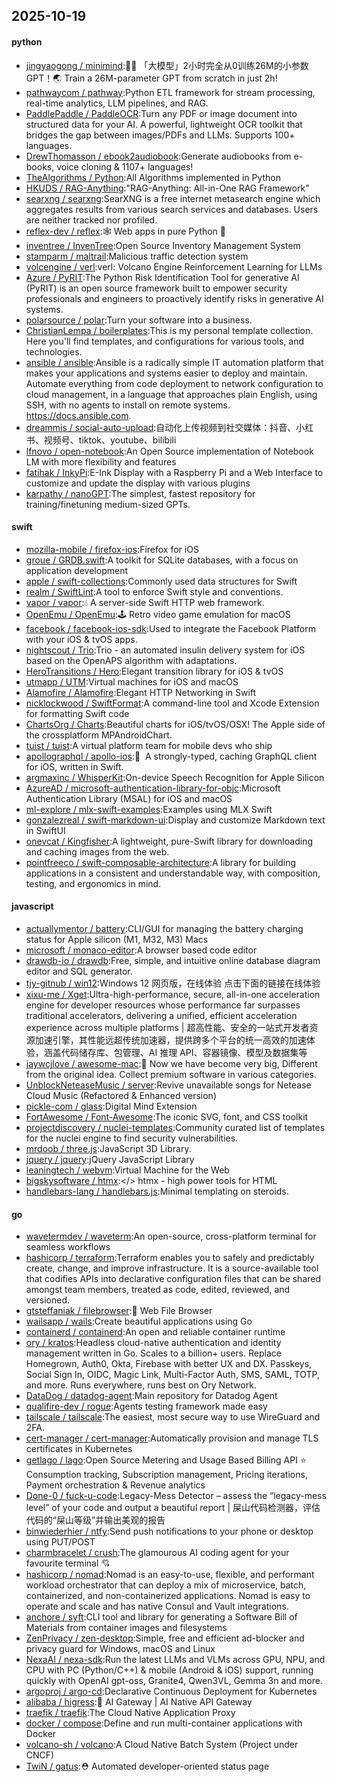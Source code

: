 ## 2025-10-19

#### python
* [jingyaogong / minimind](https://github.com/jingyaogong/minimind):🚀🚀 「大模型」2小时完全从0训练26M的小参数GPT！🌏 Train a 26M-parameter GPT from scratch in just 2h!
* [pathwaycom / pathway](https://github.com/pathwaycom/pathway):Python ETL framework for stream processing, real-time analytics, LLM pipelines, and RAG.
* [PaddlePaddle / PaddleOCR](https://github.com/PaddlePaddle/PaddleOCR):Turn any PDF or image document into structured data for your AI. A powerful, lightweight OCR toolkit that bridges the gap between images/PDFs and LLMs. Supports 100+ languages.
* [DrewThomasson / ebook2audiobook](https://github.com/DrewThomasson/ebook2audiobook):Generate audiobooks from e-books, voice cloning & 1107+ languages!
* [TheAlgorithms / Python](https://github.com/TheAlgorithms/Python):All Algorithms implemented in Python
* [HKUDS / RAG-Anything](https://github.com/HKUDS/RAG-Anything):"RAG-Anything: All-in-One RAG Framework"
* [searxng / searxng](https://github.com/searxng/searxng):SearXNG is a free internet metasearch engine which aggregates results from various search services and databases. Users are neither tracked nor profiled.
* [reflex-dev / reflex](https://github.com/reflex-dev/reflex):🕸️ Web apps in pure Python 🐍
* [inventree / InvenTree](https://github.com/inventree/InvenTree):Open Source Inventory Management System
* [stamparm / maltrail](https://github.com/stamparm/maltrail):Malicious traffic detection system
* [volcengine / verl](https://github.com/volcengine/verl):verl: Volcano Engine Reinforcement Learning for LLMs
* [Azure / PyRIT](https://github.com/Azure/PyRIT):The Python Risk Identification Tool for generative AI (PyRIT) is an open source framework built to empower security professionals and engineers to proactively identify risks in generative AI systems.
* [polarsource / polar](https://github.com/polarsource/polar):Turn your software into a business.
* [ChristianLempa / boilerplates](https://github.com/ChristianLempa/boilerplates):This is my personal template collection. Here you'll find templates, and configurations for various tools, and technologies.
* [ansible / ansible](https://github.com/ansible/ansible):Ansible is a radically simple IT automation platform that makes your applications and systems easier to deploy and maintain. Automate everything from code deployment to network configuration to cloud management, in a language that approaches plain English, using SSH, with no agents to install on remote systems. https://docs.ansible.com.
* [dreammis / social-auto-upload](https://github.com/dreammis/social-auto-upload):自动化上传视频到社交媒体：抖音、小红书、视频号、tiktok、youtube、bilibili
* [lfnovo / open-notebook](https://github.com/lfnovo/open-notebook):An Open Source implementation of Notebook LM with more flexibility and features
* [fatihak / InkyPi](https://github.com/fatihak/InkyPi):E-Ink Display with a Raspberry Pi and a Web Interface to customize and update the display with various plugins
* [karpathy / nanoGPT](https://github.com/karpathy/nanoGPT):The simplest, fastest repository for training/finetuning medium-sized GPTs.

#### swift
* [mozilla-mobile / firefox-ios](https://github.com/mozilla-mobile/firefox-ios):Firefox for iOS
* [groue / GRDB.swift](https://github.com/groue/GRDB.swift):A toolkit for SQLite databases, with a focus on application development
* [apple / swift-collections](https://github.com/apple/swift-collections):Commonly used data structures for Swift
* [realm / SwiftLint](https://github.com/realm/SwiftLint):A tool to enforce Swift style and conventions.
* [vapor / vapor](https://github.com/vapor/vapor):💧 A server-side Swift HTTP web framework.
* [OpenEmu / OpenEmu](https://github.com/OpenEmu/OpenEmu):🕹 Retro video game emulation for macOS
* [facebook / facebook-ios-sdk](https://github.com/facebook/facebook-ios-sdk):Used to integrate the Facebook Platform with your iOS & tvOS apps.
* [nightscout / Trio](https://github.com/nightscout/Trio):Trio - an automated insulin delivery system for iOS based on the OpenAPS algorithm with adaptations.
* [HeroTransitions / Hero](https://github.com/HeroTransitions/Hero):Elegant transition library for iOS & tvOS
* [utmapp / UTM](https://github.com/utmapp/UTM):Virtual machines for iOS and macOS
* [Alamofire / Alamofire](https://github.com/Alamofire/Alamofire):Elegant HTTP Networking in Swift
* [nicklockwood / SwiftFormat](https://github.com/nicklockwood/SwiftFormat):A command-line tool and Xcode Extension for formatting Swift code
* [ChartsOrg / Charts](https://github.com/ChartsOrg/Charts):Beautiful charts for iOS/tvOS/OSX! The Apple side of the crossplatform MPAndroidChart.
* [tuist / tuist](https://github.com/tuist/tuist):A virtual platform team for mobile devs who ship
* [apollographql / apollo-ios](https://github.com/apollographql/apollo-ios):📱  A strongly-typed, caching GraphQL client for iOS, written in Swift.
* [argmaxinc / WhisperKit](https://github.com/argmaxinc/WhisperKit):On-device Speech Recognition for Apple Silicon
* [AzureAD / microsoft-authentication-library-for-objc](https://github.com/AzureAD/microsoft-authentication-library-for-objc):Microsoft Authentication Library (MSAL) for iOS and macOS
* [ml-explore / mlx-swift-examples](https://github.com/ml-explore/mlx-swift-examples):Examples using MLX Swift
* [gonzalezreal / swift-markdown-ui](https://github.com/gonzalezreal/swift-markdown-ui):Display and customize Markdown text in SwiftUI
* [onevcat / Kingfisher](https://github.com/onevcat/Kingfisher):A lightweight, pure-Swift library for downloading and caching images from the web.
* [pointfreeco / swift-composable-architecture](https://github.com/pointfreeco/swift-composable-architecture):A library for building applications in a consistent and understandable way, with composition, testing, and ergonomics in mind.

#### javascript
* [actuallymentor / battery](https://github.com/actuallymentor/battery):CLI/GUI for managing the battery charging status for Apple silicon (M1, M32, M3) Macs
* [microsoft / monaco-editor](https://github.com/microsoft/monaco-editor):A browser based code editor
* [drawdb-io / drawdb](https://github.com/drawdb-io/drawdb):Free, simple, and intuitive online database diagram editor and SQL generator.
* [tjy-gitnub / win12](https://github.com/tjy-gitnub/win12):Windows 12 网页版，在线体验 点击下面的链接在线体验
* [xixu-me / Xget](https://github.com/xixu-me/Xget):Ultra-high-performance, secure, all-in-one acceleration engine for developer resources whose performance far surpasses traditional accelerators, delivering a unified, efficient acceleration experience across multiple platforms | 超高性能、安全的一站式开发者资源加速引擎，其性能远超传统加速器，提供跨多个平台的统一高效的加速体验，涵盖代码储存库、包管理、AI 推理 API、容器镜像、模型及数据集等
* [jaywcjlove / awesome-mac](https://github.com/jaywcjlove/awesome-mac): Now we have become very big, Different from the original idea. Collect premium software in various categories.
* [UnblockNeteaseMusic / server](https://github.com/UnblockNeteaseMusic/server):Revive unavailable songs for Netease Cloud Music (Refactored & Enhanced version)
* [pickle-com / glass](https://github.com/pickle-com/glass):Digital Mind Extension
* [FortAwesome / Font-Awesome](https://github.com/FortAwesome/Font-Awesome):The iconic SVG, font, and CSS toolkit
* [projectdiscovery / nuclei-templates](https://github.com/projectdiscovery/nuclei-templates):Community curated list of templates for the nuclei engine to find security vulnerabilities.
* [mrdoob / three.js](https://github.com/mrdoob/three.js):JavaScript 3D Library.
* [jquery / jquery](https://github.com/jquery/jquery):jQuery JavaScript Library
* [leaningtech / webvm](https://github.com/leaningtech/webvm):Virtual Machine for the Web
* [bigskysoftware / htmx](https://github.com/bigskysoftware/htmx):</> htmx - high power tools for HTML
* [handlebars-lang / handlebars.js](https://github.com/handlebars-lang/handlebars.js):Minimal templating on steroids.

#### go
* [wavetermdev / waveterm](https://github.com/wavetermdev/waveterm):An open-source, cross-platform terminal for seamless workflows
* [hashicorp / terraform](https://github.com/hashicorp/terraform):Terraform enables you to safely and predictably create, change, and improve infrastructure. It is a source-available tool that codifies APIs into declarative configuration files that can be shared amongst team members, treated as code, edited, reviewed, and versioned.
* [gtsteffaniak / filebrowser](https://github.com/gtsteffaniak/filebrowser):📂 Web File Browser
* [wailsapp / wails](https://github.com/wailsapp/wails):Create beautiful applications using Go
* [containerd / containerd](https://github.com/containerd/containerd):An open and reliable container runtime
* [ory / kratos](https://github.com/ory/kratos):Headless cloud-native authentication and identity management written in Go. Scales to a billion+ users. Replace Homegrown, Auth0, Okta, Firebase with better UX and DX. Passkeys, Social Sign In, OIDC, Magic Link, Multi-Factor Auth, SMS, SAML, TOTP, and more. Runs everywhere, runs best on Ory Network.
* [DataDog / datadog-agent](https://github.com/DataDog/datadog-agent):Main repository for Datadog Agent
* [qualifire-dev / rogue](https://github.com/qualifire-dev/rogue):Agents testing framework made easy
* [tailscale / tailscale](https://github.com/tailscale/tailscale):The easiest, most secure way to use WireGuard and 2FA.
* [cert-manager / cert-manager](https://github.com/cert-manager/cert-manager):Automatically provision and manage TLS certificates in Kubernetes
* [getlago / lago](https://github.com/getlago/lago):Open Source Metering and Usage Based Billing API ⭐️ Consumption tracking, Subscription management, Pricing iterations, Payment orchestration & Revenue analytics
* [Done-0 / fuck-u-code](https://github.com/Done-0/fuck-u-code):Legacy-Mess Detector – assess the “legacy-mess level” of your code and output a beautiful report | 屎山代码检测器，评估代码的“屎山等级”并输出美观的报告
* [binwiederhier / ntfy](https://github.com/binwiederhier/ntfy):Send push notifications to your phone or desktop using PUT/POST
* [charmbracelet / crush](https://github.com/charmbracelet/crush):The glamourous AI coding agent for your favourite terminal 💘
* [hashicorp / nomad](https://github.com/hashicorp/nomad):Nomad is an easy-to-use, flexible, and performant workload orchestrator that can deploy a mix of microservice, batch, containerized, and non-containerized applications. Nomad is easy to operate and scale and has native Consul and Vault integrations.
* [anchore / syft](https://github.com/anchore/syft):CLI tool and library for generating a Software Bill of Materials from container images and filesystems
* [ZenPrivacy / zen-desktop](https://github.com/ZenPrivacy/zen-desktop):Simple, free and efficient ad-blocker and privacy guard for Windows, macOS and Linux
* [NexaAI / nexa-sdk](https://github.com/NexaAI/nexa-sdk):Run the latest LLMs and VLMs across GPU, NPU, and CPU with PC (Python/C++) & mobile (Android & iOS) support, running quickly with OpenAI gpt-oss, Granite4, Qwen3VL, Gemma 3n and more.
* [argoproj / argo-cd](https://github.com/argoproj/argo-cd):Declarative Continuous Deployment for Kubernetes
* [alibaba / higress](https://github.com/alibaba/higress):🤖 AI Gateway | AI Native API Gateway
* [traefik / traefik](https://github.com/traefik/traefik):The Cloud Native Application Proxy
* [docker / compose](https://github.com/docker/compose):Define and run multi-container applications with Docker
* [volcano-sh / volcano](https://github.com/volcano-sh/volcano):A Cloud Native Batch System (Project under CNCF)
* [TwiN / gatus](https://github.com/TwiN/gatus):⛑ Automated developer-oriented status page
